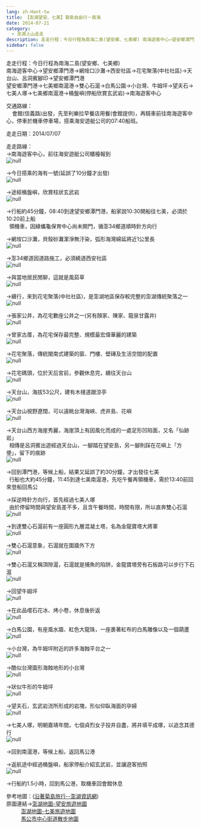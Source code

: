 ```yaml
---
lang: zh-Hant-tw
title: 【澎湖望安、七美】菊島自由行－南海
date: 2014-07-21
category: 
  - 澎湖上山走走
description: 走走行程：今日行程為南海二島(望安鄉、七美鄉) 南海遊客中心→望安鄉潭門港→網垵口沙灘→西安社區→花宅聚落(中社社區)→天台山、呂洞賓腳印→望安鄉潭門港 望安鄉潭門港→七美鄉南滬港→雙心石滬→白馬公園→小台灣、牛姆坪→望夫石→七美人塚→七美鄉南滬港→桶盤嶼(停船欣賞玄武岩)→南海遊客中心
sidebar: false
---
```


走走行程：今日行程為南海二島(望安鄉、七美鄉)  
南海遊客中心→望安鄉潭門港→網垵口沙灘→西安社區→花宅聚落(中社社區)→天台山、呂洞賓腳印→望安鄉潭門港  
望安鄉潭門港→七美鄉南滬港→雙心石滬→白馬公園→小台灣、牛姆坪→望夫石→七美人塚→七美鄉南滬港→桶盤嶼(停船欣賞玄武岩)→南海遊客中心

交通路線：  
    會館(信義路)出發，先至利樂拉早餐店用餐(會館提供)，再騎車前往南海遊客中心，停車於機車停車場，搭乘海安遊艇公司的07:40船班。

走走日期：2014/07/07

走走路線：  
→南海遊客中心，前往海安遊艇公司櫃檯報到  
![null](image/1036354051_l.jpg)

→今日搭乘的海有一號(延誤了10分鐘才出發)  
![null](image/1036351447_l.jpg)

→途經桶盤嶼，欣賞柱狀玄武岩  
![null](image/1036355340_l.jpg)

→行船約45分鐘，08:40到達望安鄉潭門港，船家說10:30開船往七美，必須於10:20前上船  
  領機車，因綠蠵龜保育中心尚未開門，循澎34鄉道順時針方向行

→網垵口沙灘，貝殼砂灘潔淨無汙染，弧形海灣綿延將近1公里長  
![null](image/1036349795_l.jpg)

→澎34鄉道因道路施工，必須繞道西安社區  
![null](image/1036354159_l.jpg)

→與當地居民閒聊，這就是風茹草  
![null](image/1036353981_l.jpg)

→續行，來到花宅聚落(中社社區)，是澎湖地區保存較完整的澎湖傳統聚落之一  
![null](image/1036350085_l.jpg)

→張家公井，為花宅數座公井之一(另有顏家、陳家、龍泉甘露井)  
![null](image/1036351045_l.jpg)

→曾家古厝，為花宅保存最完整、規模最宏偉華麗的建築  
![null](image/1036351047_l.jpg)

→花宅聚落，傳統閩南式建築的窗、門樓、壁磚及生活空間的配置  
![null](image/1036350193_l.jpg)

→花宅碼頭，位於天后宮前，參觀休息完，續往天台山  
![null](image/1036354449_l.jpg)

→天台山，海拔53公尺，建有木棧道跟涼亭  
![null](image/1036349797_l.jpg)

→天台山視野遼闊，可以遠眺台灣海峽、虎井島、花嶼  
![null](image/1036354376_l.jpg)

→天台山西方海崖秀麗，海崖頂上有因風化而成的一處足形凹陷面，又名「仙跡岩」  
  相傳是呂洞賓出遊經過天台山，一腳踏在望安島，另一腳則踩在花嶼上「方便」，留下的痕跡  
![null](image/1036351450_l.jpg)

→回到潭門港，等候上船，結果又延誤了約30分鐘，才出發往七美  
  行船也大約45分鐘，11:45到達七美南滬港，先吃午餐再領機車，需於13:40前回來登船回馬公

→採逆時針方向行，首先經過七美人塚  
  由於停留時間與望安島差不多，且含午餐時間，時間有限，所以直奔雙心石滬  
![null](image/1036355036_l.jpg)

→到達雙心石滬前有一座圓形九層混凝土塔，名為金龍寶塔大將軍  
![null](image/1036350501_l.jpg)

→雙心石滬意象，石滬就在圍牆外下方  
![null](image/1036352959_l.jpg)

→雙心石滬又稱頂隙滬，石滬就是捕魚的陷阱，金龍寶塔旁有石板路可以步行下石滬  
![null](image/1036354547_l.jpg)

→回望牛姆坪  
![null](image/1036351752_l.jpg)

→在此品嚐石花冰、烤小卷，休息後折返  
![null](image/1036350087_l.jpg)

→白馬公園，有座風水牆、紅色大龍珠，一座裹著紅布的白馬雕像以及一個葫蘆  
![null](image/1036354164_l.jpg)

→小台灣，為牛姆坪附近的許多海蝕平台之一  
![null](image/1036352960_l.jpg)

→酷似台灣圖形海蝕地形的小台灣  
![null](image/1036354047_l.jpg)

→狀似牛形的牛姆坪  
![null](image/1036352961_l.jpg)

→望夫石，玄武岩流所形成的岩塊，形似仰臥海面的孕婦  
![null](image/1036354839_l.jpg)

→七美人塚，明朝嘉靖年間，七個貞烈女子投井自盡，將井填平成塚，以追念其德行  
![null](image/1036353983_l.jpg)

→回到南滬港，等候上船，返回馬公港

→返航途中經過桶盤嶼，船家停船介紹玄武岩，並讓遊客拍照  
![null](image/1036355346_l.jpg)  

→行船約1.5小時，回到馬公港，取機車回會館休息

參考地圖：([沿著菊島旅行--澎湖資訊網](http://www.phsea.com.tw/travel/index.php/Main_Page))  
原圖連結→[澎湖地圖-望安旅遊地圖](http://www.phsea.com.tw/travel/index.php/%E6%BE%8E%E6%B9%96%E5%9C%B0%E5%9C%96-%E6%9C%9B%E5%AE%89%E5%9C%B0%E5%9C%96)  
          [澎湖地圖-七美旅遊地圖](http://www.phsea.com.tw/travel/index.php/%E6%BE%8E%E6%B9%96%E5%9C%B0%E5%9C%96-%E4%B8%83%E7%BE%8E%E5%9C%B0%E5%9C%96)  
          [馬公市中心街道散步地圖](http://www.phsea.com.tw/travel/index.php/%E9%A6%AC%E5%85%AC%E5%B8%82%E5%8D%80%E7%BE%8E%E9%A3%9F%E5%9C%B0%E5%9C%96)
